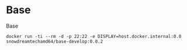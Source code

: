 # Base

Base

```shell
docker run -ti --rm -d -p 22:22 -e DISPLAY=host.docker.internal:0.0 snowdreamtechamd64/base-develop:0.0.2
```
